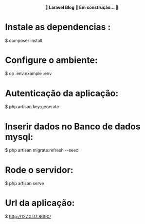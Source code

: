 <h4 align="center"> 
	🚧  Laravel Blog 🚀 Em construção...  🚧
</h4>

# Instale as dependencias :
$ composer install

# Configure o ambiente: 
$ cp .env.example .env

# Autenticação da aplicação:
$ php artisan key:generate

# Inserir dados no Banco de dados mysql:
$ php artisan migrate:refresh --seed

# Rode o servidor:
$ php artisan serve

# Url da aplicação:
$ http://127.0.0.1:8000/

